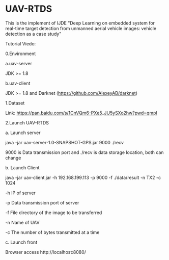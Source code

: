 # UAV-RTDS
This is the implement of IJDE "Deep Learning on embedded system for real-time target detection from unmanned aerial vehicle images: vehicle detection as a case study"

Tutorial Viedo: 

0.Environment 

a.uav-server

JDK >= 1.8 

b.uav-client

JDK >= 1.8 and Darknet (https://github.com/AlexeyAB/darknet)

1.Dataset

Link: https://pan.baidu.com/s/1CnVQm6-PXe5_JU5ySXo2hw?pwd=qmpl 

2.Launch UAV-RTDS

a. Launch server

java -jar uav-server-1.0-SNAPSHOT-GPS.jar 9000 ./recv 

9000 is Data transmission port and ./recv is data storage location, both can change

b. Launch Client

java -jar uav-client.jar -h 192.168.199.113 -p 9000 -f ./data/result -n TX2 -c 1024

-h IP of server

-p Data transmission port of server

-f File directory of the image to be transferred

-n Name of UAV

-c The number of bytes transmitted at a time

c. Launch front

Browser access http://localhost:8080/
